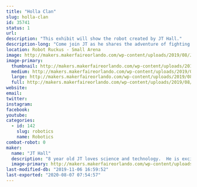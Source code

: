 ```yaml
---
title: "Holla Clan"
slug: holla-clan
id: 35741
status: 1
url: 
description: "This exhibit will show the robot created by JT Hall."
description-long: "Come join JT as he shares the adventure of fighting robots!  He will gladly tell you all he has learned in the process!  JT is still working on his bot and will be adding some creative flare here soon!"
location: Robot Ruckus - Small Arena
image: http://makers.makerfaireorlando.com/wp-content/uploads/2019/08/JTs-Bot.jpg
image-primary:
  thumbnail: http://makers.makerfaireorlando.com/wp-content/uploads/2019/08/JTs-Bot-150x150.jpg
  medium: http://makers.makerfaireorlando.com/wp-content/uploads/2019/08/JTs-Bot-225x300.jpg
  large: http://makers.makerfaireorlando.com/wp-content/uploads/2019/08/JTs-Bot.jpg
  full: http://makers.makerfaireorlando.com/wp-content/uploads/2019/08/JTs-Bot.jpg
website: 
email: 
twitter: 
instagram: 
facebook: 
youtube: 
categories:
  - id: 142
    slug: robotics
    name: Robotics
combat-robot: 0
maker:
  name: "JT Hall"
  description: "8 year old JT loves science and technology.  He is excited to enter the world of robots! "
  image-primary: http://makers.makerfaireorlando.com/wp-content/uploads/2019/08/IMG_1142-683x1024.jpg
last-modified-db: "2019-11-06 16:59:52"
last-exported: "2020-08-07 07:54:57"
---
```

